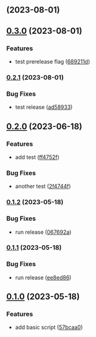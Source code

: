 ## [](https://github.com/aps831/workflows-testbed-basic/compare/v0.3.0...v) (2023-08-01)

## [0.3.0](https://github.com/aps831/workflows-testbed-basic/compare/v0.2.1...v0.3.0) (2023-08-01)


### Features

* test prerelease flag ([689211d](https://github.com/aps831/workflows-testbed-basic/commit/689211d2ad094a97ab000f85d9bef5eb193af337))

### [0.2.1](https://github.com/aps831/workflows-testbed-basic/compare/v0.2.0...v0.2.1) (2023-08-01)


### Bug Fixes

* test release ([ad58933](https://github.com/aps831/workflows-testbed-basic/commit/ad5893309a3c63eee80b84dfcefcb1cd0483ca13))

## [0.2.0](https://github.com/aps831/workflows-testbed-basic/compare/v0.1.2...v0.2.0) (2023-06-18)


### Features

* add test ([ff4752f](https://github.com/aps831/workflows-testbed-basic/commit/ff4752f4fb23178f39e8eda2ab2f90ef7e72413e))


### Bug Fixes

* another test ([2f4744f](https://github.com/aps831/workflows-testbed-basic/commit/2f4744f0ac78f381a08191c1a3bf2611187b9c7c))

### [0.1.2](https://github.com/aps831/workflows-testbed-basic/compare/v0.1.1...v0.1.2) (2023-05-18)


### Bug Fixes

* run release ([067692a](https://github.com/aps831/workflows-testbed-basic/commit/067692ac463406a7dd2ec3aa5a0ec845477267bd))

### [0.1.1](https://github.com/aps831/workflows-testbed-basic/compare/v0.1.0...v0.1.1) (2023-05-18)


### Bug Fixes

* run release ([ee8ed86](https://github.com/aps831/workflows-testbed-basic/commit/ee8ed865bfaffa1961f6c74fc95abb4c0d472b34))

## [0.1.0](https://github.com/aps831/workflows-testbed-basic/compare/57bcaa0bb3c067ee0c5da7b0aafdc49cc4740af1...v0.1.0) (2023-05-18)


### Features

* add basic script ([57bcaa0](https://github.com/aps831/workflows-testbed-basic/commit/57bcaa0bb3c067ee0c5da7b0aafdc49cc4740af1))

